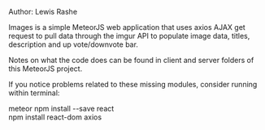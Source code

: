 Author: Lewis Rashe

Images is a simple MeteorJS web application that uses axios AJAX get
request to pull data through the imgur API to populate image data,
titles, description and up vote/downvote bar.

Notes on what the code does can be found in client and server folders of this MeteorJS project.

If you notice problems related to these missing modules, consider running within terminal:
                                              
meteor npm install --save react             
npm install react-dom axios
